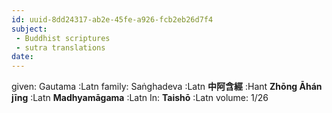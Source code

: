 ```yaml
---
id: uuid-8dd24317-ab2e-45fe-a926-fcb2eb26d7f4
subject: 
 - Buddhist scriptures
 - sutra translations
date: 
---
```


given: Gautama :Latn
family: Saṅghadeva :Latn
**中阿含經** :Hant
**Zhōng Āhán jīng** :Latn
**Madhyamāgama** :Latn
In: 
**Taishō** :Latn
volume: 1/26